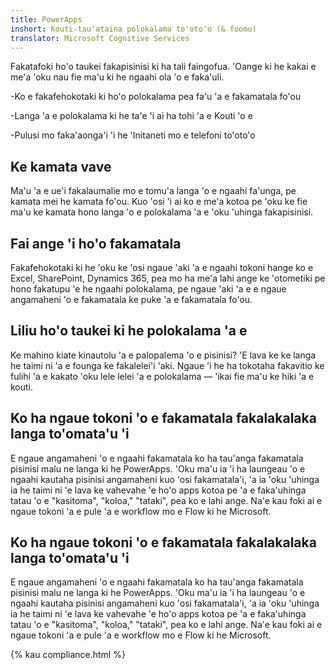 ```yaml
---
title: PowerApps
inshort: Kouti-tau'ataina polokalama to'oto'o (& foomu)
translator: Microsoft Cognitive Services
---
```


Fakatafoki ho'o taukei fakapisinisi ki ha tali faingofua. 'Oange ki he kakai e me'a 'oku nau fie ma'u ki he ngaahi ola 'o e faka'uli.

-Ko e fakafehokotaki ki ho'o polokalama pea fa'u 'a e fakamatala fo'ou

-Langa 'a e polokalama ki he ta'e 'i ai ha tohi 'a e Kouti 'o e

-Pulusi mo faka'aonga'i 'i he 'Initaneti mo e telefoni to'oto'o

## Ke kamata vave
Ma'u 'a e ue'i fakalaumalie mo e tomu'a langa 'o e ngaahi fa'unga, pe kamata mei he kamata fo'ou. Kuo 'osi 'i ai ko e me'a kotoa pe 'oku ke fie ma'u ke kamata hono langa 'o e polokalama 'a e 'oku 'uhinga fakapisinisi.

## Fai ange 'i ho'o fakamatala
Fakafehokotaki ki he 'oku ke 'osi ngaue 'aki 'a e ngaahi tokoni hange ko e Excel, SharePoint, Dynamics 365, pea mo ha me'a lahi ange ke 'otometiki pe hono fakatupu 'e he ngaahi polokalama, pe ngaue 'aki 'a e e ngaue angamaheni 'o e fakamatala ke puke 'a e fakamatala fo'ou.

## Liliu ho'o taukei ki he polokalama 'a e
Ke mahino kiate kinautolu 'a e palopalema 'o e pisinisi? 'E lava ke ke langa he taimi ni 'a e founga ke fakalelei'i 'aki. Ngaue 'i he ha tokotaha fakavitio ke fulihi 'a e kakato 'oku lele lelei 'a e polokalama — 'ikai fie ma'u ke hiki 'a e kouti.

## Ko ha ngaue tokoni 'o e fakamatala fakalakalaka langa to'omata'u 'i
E ngaue angamaheni 'o e ngaahi fakamatala ko ha tau'anga fakamatala pisinisi malu ne langa ki he PowerApps. 'Oku ma'u ia 'i ha laungeau 'o e ngaahi kautaha pisinisi angamaheni kuo 'osi fakamatala'i, 'a ia 'oku 'uhinga ia he taimi ni 'e lava ke vahevahe 'e ho'o apps kotoa pe 'a e faka'uhinga tatau 'o e "kasitoma", "koloa," "tataki", pea ko e lahi ange. Na'e kau foki ai e ngaue tokoni 'a e pule 'a e workflow mo e Flow ki he Microsoft.

## Ko ha ngaue tokoni 'o e fakamatala fakalakalaka langa to'omata'u 'i
E ngaue angamaheni 'o e ngaahi fakamatala ko ha tau'anga fakamatala pisinisi malu ne langa ki he PowerApps. 'Oku ma'u ia 'i ha laungeau 'o e ngaahi kautaha pisinisi angamaheni kuo 'osi fakamatala'i, 'a ia 'oku 'uhinga ia he taimi ni 'e lava ke vahevahe 'e ho'o apps kotoa pe 'a e faka'uhinga tatau 'o e "kasitoma", "koloa," "tataki", pea ko e lahi ange. Na'e kau foki ai e ngaue tokoni 'a e pule 'a e workflow mo e Flow ki he Microsoft.

{% kau compliance.html %}

